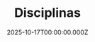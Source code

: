---
title: "Disciplinas"
description: "Conheça as disciplinas obrigatórias e eletivas da Engenharia Elétrica."
date: "2025-10-17T00:00:00.000Z" 
categories: 
  - "cursos"
  - "dicas-e-tutoriais"
cover: "images/multimetro.png"
authors: [] 
type: "featured"
---